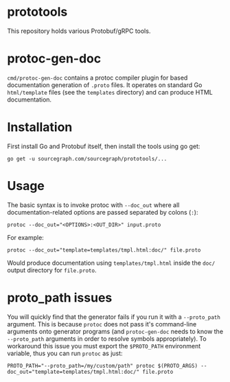 # prototools

This repository holds various Protobuf/gRPC tools.

# protoc-gen-doc

`cmd/protoc-gen-doc` contains a protoc compiler plugin for based documentation generation of `.proto` files. It operates on standard Go `html/template` files (see the `templates` directory) and can produce HTML documentation.

# Installation

First install Go and Protobuf itself, then install the tools using go get:

```
go get -u sourcegraph.com/sourcegraph/prototools/...
```

# Usage

The basic syntax is to invoke protoc with `--doc_out` where all documentation-related options are passed separated by colons (`:`):

```
protoc --doc_out="<OPTIONS>:<OUT_DIR>" input.proto
```

For example:

```
protoc --doc_out="template=templates/tmpl.html:doc/" file.proto
```

Would produce documentation using `templates/tmpl.html` inside the `doc/` output directory for `file.proto`.

# proto_path issues

You will quickly find that the generator fails if you run it with a `--proto_path` argument. This is because `protoc` does not pass it's command-line arguments onto generator programs (and `protoc-gen-doc` needs to know the `--proto_path` arguments in order to resolve symbols appropriately). To workaround this issue you must export the `$PROTO_PATH` environment variable, thus you can run `protoc` as just:

```
PROTO_PATH="--proto_path=/my/custom/path" protoc $(PROTO_ARGS) --doc_out="template=templates/tmpl.html:doc/" file.proto
```
